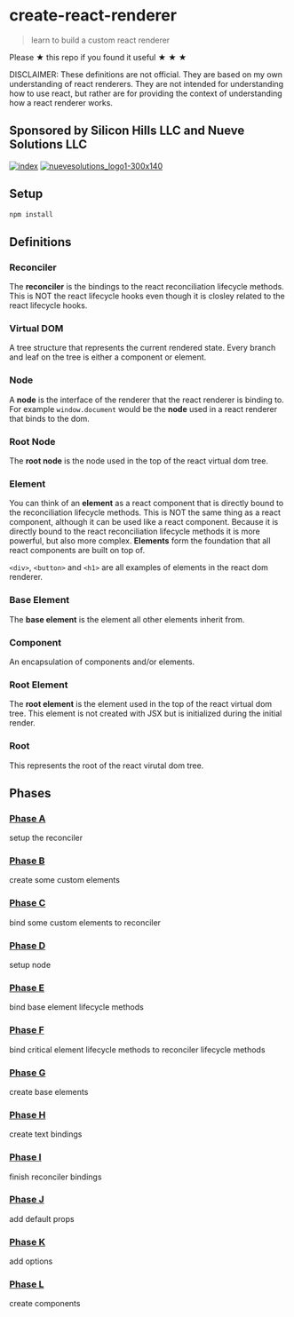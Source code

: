 # create-react-renderer

> learn to build a custom react renderer

Please ★ this repo if you found it useful ★ ★ ★

DISCLAIMER: These definitions are not official. They are based on my own understanding of react renderers.
They are not intended for understanding how to use react, but rather are for providing the context of
understanding how a react renderer works.

## Sponsored by Silicon Hills LLC and Nueve Solutions LLC

[![index](https://user-images.githubusercontent.com/6234038/71054254-f284ad80-2116-11ea-9013-d68306726854.jpeg)](https://nuevesolutions.com)
[![nuevesolutions_logo1-300x140](https://user-images.githubusercontent.com/6234038/71054134-725e4800-2116-11ea-9c3a-ba9ce59b8d00.png)](https://nuevesolutions.com)

## Setup

```sh
npm install
```

## Definitions

### Reconciler
The **reconciler** is the bindings to the react reconciliation lifecycle methods. This is NOT the react
lifecycle hooks even though it is closley related to the react lifecycle hooks.

### Virtual DOM
A tree structure that represents the current rendered state. Every branch and leaf on the tree is either a
component or element.

### Node
A **node** is the interface of the renderer that the react renderer is binding to. For example
`window.document` would be the **node** used in a react renderer that binds to the dom.

### Root Node
The **root node** is the node used in the top of the react virtual dom tree.

### Element
You can think of an **element** as a react component that is directly bound to the reconciliation lifecycle methods.
This is NOT the same thing as a react component, although it can be used like a react component.
Because it is directly bound to the react reconciliation lifecycle methods it is more powerful, but also more complex.
**Elements** form the foundation that all react components are built on top of.

`<div>`, `<button>` and `<h1>` are all examples of elements in the react dom renderer.

### Base Element
The **base element** is the element all other elements inherit from.

### Component
An encapsulation of components and/or elements.

### Root Element
The **root element** is the element used in the top of the react virtual dom tree. This element is
not created with JSX but is initialized during the initial render.

### Root
This represents the root of the react virutal dom tree.

## Phases

### [Phase A](/phaseA)
setup the reconciler

### [Phase B](/phaseB)
create some custom elements

### [Phase C](/phaseC)
bind some custom elements to reconciler

### [Phase D](/phaseD)
setup node

### [Phase E](/phaseE)
bind base element lifecycle methods

### [Phase F](/phaseF)
bind critical element lifecycle methods to reconciler lifecycle methods

### [Phase G](/phaseG)
create base elements

### [Phase H](/phaseH)
create text bindings

### [Phase I](/phaseI)
finish reconciler bindings

### [Phase J](/phaseJ)
add default props

### [Phase K](/phaseK)
add options

### [Phase L](/phaseL)
create components

